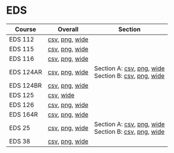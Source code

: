 # EDS

| Course | Overall | Section |
| ------ | ------- | ------- |
| EDS 112 | [csv](https://github.com/UCSD-Historical-Enrollment-Data/2025Summer2/blob/main/overall/EDS%20112.csv), [png](https://raw.githubusercontent.com/UCSD-Historical-Enrollment-Data/2025Summer2/main/plot_overall/EDS%20112.png), [wide](https://raw.githubusercontent.com/UCSD-Historical-Enrollment-Data/2025Summer2/main/plot_overall_wide/EDS%20112.png) |  |
| EDS 115 | [csv](https://github.com/UCSD-Historical-Enrollment-Data/2025Summer2/blob/main/overall/EDS%20115.csv), [png](https://raw.githubusercontent.com/UCSD-Historical-Enrollment-Data/2025Summer2/main/plot_overall/EDS%20115.png), [wide](https://raw.githubusercontent.com/UCSD-Historical-Enrollment-Data/2025Summer2/main/plot_overall_wide/EDS%20115.png) |  |
| EDS 116 | [csv](https://github.com/UCSD-Historical-Enrollment-Data/2025Summer2/blob/main/overall/EDS%20116.csv), [png](https://raw.githubusercontent.com/UCSD-Historical-Enrollment-Data/2025Summer2/main/plot_overall/EDS%20116.png), [wide](https://raw.githubusercontent.com/UCSD-Historical-Enrollment-Data/2025Summer2/main/plot_overall_wide/EDS%20116.png) |  |
| EDS 124AR | [csv](https://github.com/UCSD-Historical-Enrollment-Data/2025Summer2/blob/main/overall/EDS%20124AR.csv), [png](https://raw.githubusercontent.com/UCSD-Historical-Enrollment-Data/2025Summer2/main/plot_overall/EDS%20124AR.png), [wide](https://raw.githubusercontent.com/UCSD-Historical-Enrollment-Data/2025Summer2/main/plot_overall_wide/EDS%20124AR.png) | Section A: [csv](https://github.com/UCSD-Historical-Enrollment-Data/2025Summer2/blob/main/section/EDS%20124AR_A.csv), [png](https://raw.githubusercontent.com/UCSD-Historical-Enrollment-Data/2025Summer2/main/plot_section/EDS%20124AR_A.png), [wide](https://raw.githubusercontent.com/UCSD-Historical-Enrollment-Data/2025Summer2/main/plot_section_wide/EDS%20124AR_A.png)<br>Section B: [csv](https://github.com/UCSD-Historical-Enrollment-Data/2025Summer2/blob/main/section/EDS%20124AR_B.csv), [png](https://raw.githubusercontent.com/UCSD-Historical-Enrollment-Data/2025Summer2/main/plot_section/EDS%20124AR_B.png), [wide](https://raw.githubusercontent.com/UCSD-Historical-Enrollment-Data/2025Summer2/main/plot_section_wide/EDS%20124AR_B.png) |
| EDS 124BR | [csv](https://github.com/UCSD-Historical-Enrollment-Data/2025Summer2/blob/main/overall/EDS%20124BR.csv), [png](https://raw.githubusercontent.com/UCSD-Historical-Enrollment-Data/2025Summer2/main/plot_overall/EDS%20124BR.png), [wide](https://raw.githubusercontent.com/UCSD-Historical-Enrollment-Data/2025Summer2/main/plot_overall_wide/EDS%20124BR.png) |  |
| EDS 125 | [csv](https://github.com/UCSD-Historical-Enrollment-Data/2025Summer2/blob/main/overall/EDS%20125.csv), [wide](https://raw.githubusercontent.com/UCSD-Historical-Enrollment-Data/2025Summer2/main/plot_overall_wide/EDS%20125.png) |  |
| EDS 126 | [csv](https://github.com/UCSD-Historical-Enrollment-Data/2025Summer2/blob/main/overall/EDS%20126.csv), [png](https://raw.githubusercontent.com/UCSD-Historical-Enrollment-Data/2025Summer2/main/plot_overall/EDS%20126.png), [wide](https://raw.githubusercontent.com/UCSD-Historical-Enrollment-Data/2025Summer2/main/plot_overall_wide/EDS%20126.png) |  |
| EDS 164R | [csv](https://github.com/UCSD-Historical-Enrollment-Data/2025Summer2/blob/main/overall/EDS%20164R.csv), [png](https://raw.githubusercontent.com/UCSD-Historical-Enrollment-Data/2025Summer2/main/plot_overall/EDS%20164R.png), [wide](https://raw.githubusercontent.com/UCSD-Historical-Enrollment-Data/2025Summer2/main/plot_overall_wide/EDS%20164R.png) |  |
| EDS 25 | [csv](https://github.com/UCSD-Historical-Enrollment-Data/2025Summer2/blob/main/overall/EDS%2025.csv), [png](https://raw.githubusercontent.com/UCSD-Historical-Enrollment-Data/2025Summer2/main/plot_overall/EDS%2025.png), [wide](https://raw.githubusercontent.com/UCSD-Historical-Enrollment-Data/2025Summer2/main/plot_overall_wide/EDS%2025.png) | Section A: [csv](https://github.com/UCSD-Historical-Enrollment-Data/2025Summer2/blob/main/section/EDS%2025_A.csv), [png](https://raw.githubusercontent.com/UCSD-Historical-Enrollment-Data/2025Summer2/main/plot_section/EDS%2025_A.png), [wide](https://raw.githubusercontent.com/UCSD-Historical-Enrollment-Data/2025Summer2/main/plot_section_wide/EDS%2025_A.png)<br>Section B: [csv](https://github.com/UCSD-Historical-Enrollment-Data/2025Summer2/blob/main/section/EDS%2025_B.csv), [png](https://raw.githubusercontent.com/UCSD-Historical-Enrollment-Data/2025Summer2/main/plot_section/EDS%2025_B.png), [wide](https://raw.githubusercontent.com/UCSD-Historical-Enrollment-Data/2025Summer2/main/plot_section_wide/EDS%2025_B.png) |
| EDS 38 | [csv](https://github.com/UCSD-Historical-Enrollment-Data/2025Summer2/blob/main/overall/EDS%2038.csv), [png](https://raw.githubusercontent.com/UCSD-Historical-Enrollment-Data/2025Summer2/main/plot_overall/EDS%2038.png), [wide](https://raw.githubusercontent.com/UCSD-Historical-Enrollment-Data/2025Summer2/main/plot_overall_wide/EDS%2038.png) |  |
